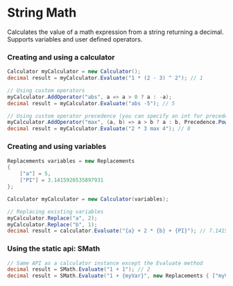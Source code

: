 # String Math
Calculates the value of a math expression from a string returning a decimal.
Supports variables and user defined operators.

### Creating and using a calculator
```csharp
Calculator myCalculator = new Calculator();
decimal result = myCalculator.Evaluate("1 * (2 - 3) ^ 2"); // 1

// Using custom operators
myCalculator.AddOperator("abs", a => a > 0 ? a : -a);
decimal result = myCalculator.Evaluate("abs -5"); // 5

// Using custom operator precedence (you can specify an int for precedence)
myCalculator.AddOperator("max", (a, b) => a > b ? a : b, Precedence.Power);
decimal result = myCalculator.Evaluate("2 * 3 max 4"); // 8
```

### Creating and using variables
```csharp
Replacements variables = new Replacements
{
	["a"] = 5,
	["PI"] = 3.1415926535897931
};

Calculator myCalculator = new Calculator(variables);

// Replacing existing variables
myCalculator.Replace("a", 2);
myCalculator.Replace("b", 1);
decimal result = calculator.Evaluate("{a} + 2 * {b} + {PI}"); // 7.1415926535897931
```

### Using the static api: SMath
```csharp
// Same API as a calculator instance except the Evaluate method
decimal result = SMath.Evaluate("1 + 1"); // 2
decimal result = SMath.Evaluate("1 + {myVar}", new Replacements { ["myVar"] = 1 }); // 2
```
